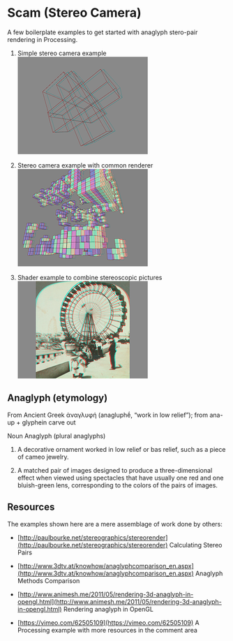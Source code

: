 Scam (Stereo Camera)
====================

A few boilerplate examples to get started with anaglyph stero-pair rendering in Processing.

1. Simple stereo camera example  
  ![scam_1](images/scam_1.png)

2. Stereo camera example with common renderer  
  ![scam_2](images/scam_2.png)

3. Shader example to combine stereoscopic pictures  
  ![scam_3](images/scam_3.png)


Anaglyph (etymology)
--------------------

From Ancient Greek ἀναγλυφή (anagluphḗ, “work in low relief”); from ana- up + glyphein carve out

Noun
Anaglyph (plural anaglyphs)

1. A decorative ornament worked in low relief or bas relief, such as a piece of cameo jewelry.

2. A matched pair of images designed to produce a three-dimensional effect when viewed using spectacles that have usually one red and one bluish-green lens, corresponding to the colors of the pairs of images.


Resources
---------

The examples shown here are a mere assemblage of work done by others:

* [http://paulbourke.net/stereographics/stereorender](http://paulbourke.net/stereographics/stereorender) 
  Calculating Stereo Pairs

* [http://www.3dtv.at/knowhow/anaglyphcomparison_en.aspx](http://www.3dtv.at/knowhow/anaglyphcomparison_en.aspx) 
  Anaglyph Methods Comparison

* [http://www.animesh.me/2011/05/rendering-3d-anaglyph-in-opengl.html](http://www.animesh.me/2011/05/rendering-3d-anaglyph-in-opengl.html) 
  Rendering anaglyph in OpenGL

* [https://vimeo.com/62505109](https://vimeo.com/62505109) 
  A Processing example with more resources in the comment area
